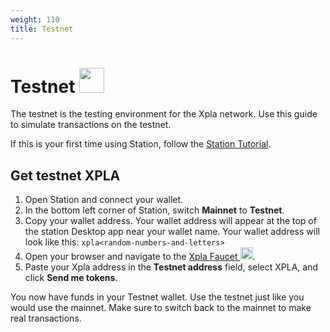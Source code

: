 ```yaml
---
weight: 110
title: Testnet
---
```


# Testnet <img src="/img/icon_node.svg" height="40px">

The testnet is the testing environment for the Xpla network. Use this guide to simulate transactions on the testnet.

If this is your first time using Station, follow the [Station Tutorial](download/station-desktop.md).

## Get testnet XPLA
1. Open Station and connect your wallet.
2. In the bottom left corner of Station, switch **Mainnet** to **Testnet**.
2. Copy your wallet address. Your wallet address will appear at the top of the station Desktop app near your wallet name. Your wallet address will look like this: `xpla<random-numbers-and-letters>`
3. Open your browser and navigate to the [Xpla Faucet <img src="/img/Faucet.svg" height="20px">](https://faucet.c2x.world).
4. Paste your Xpla address in the **Testnet address** field, select XPLA, and click **Send me tokens**.

You now have funds in your Testnet wallet. Use the testnet just like you would use the mainnet. Make sure to switch back to the mainnet to make real transactions.
